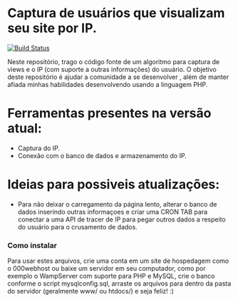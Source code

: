 # Captura de usuários que visualizam seu site por IP.

[![Build Status](https://travis-ci.org/joemccann/dillinger.svg?branch=master)](https://test.pypi.org/project/dudesec/1.0.0/)

Neste repositório, trago o código fonte de um algoritmo para captura de views e o IP (com suporte a outras informações) do usuário. O objetivo deste repositório é ajudar a comunidade a se desenvolver , além de manter afiada minhas habilidades desenvolvendo usando a linguagem PHP.

# Ferramentas presentes na versão atual:

  - Captura do IP.
  - Conexão com o banco de dados e armazenamento do IP.
  
# Ideias para possiveis atualizações:

- Para não deixar o carregamento da página lento, alterar o banco de dados inserindo outras informaçoes e criar uma CRON TAB para conectar a uma API de tracer de IP para pegar outros dados a respeito do usuário para o crusamento de dados.


### Como instalar

Para usar estes arquivos, crie uma conta em um site de hospedagem como o 000webhost ou baixe um servidor em seu computador, como por exemplo o WampServer com suporte para PHP e MySQL, crie o banco conforme o script mysqlconfig.sql, arraste os arquivos para dentro da pasta do servidor (geralmente www/ ou htdocs/) e seja feliz! :)